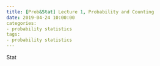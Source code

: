 ```yaml
---
title: [Prob&Stat] Lecture 1, Probability and Counting
date: 2019-04-24 10:00:00
categories:
- probability statistics
tags:
- probability statistics
---
```


Stat